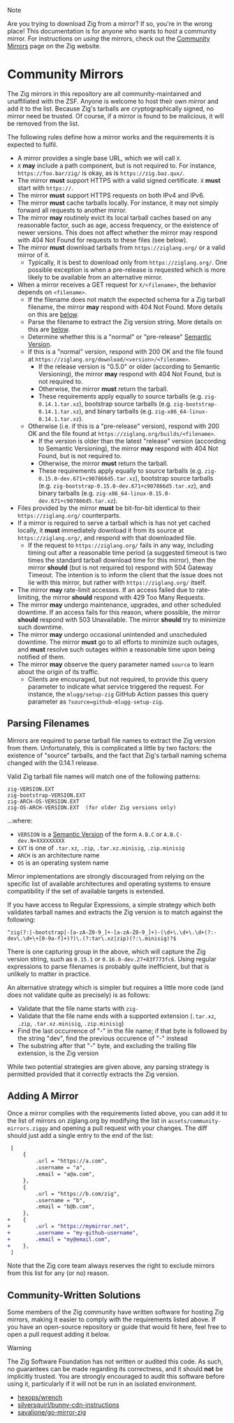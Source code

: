 > [!NOTE]
> Are you trying to download Zig from a mirror? If so, you're in the wrong place! This documentation is for anyone who wants to *host* a community mirror.
> For instructions on *using* the mirrors, check out the [Community Mirrors](https://ziglang.org/download/community-mirrors/) page on the Zig website.

# Community Mirrors

The Zig mirrors in this repository are all community-maintained and unaffiliated with the ZSF. Anyone is welcome to host their own mirror and add it to the
list. Because Zig's tarballs are cryptographically signed, no mirror need be trusted. Of course, if a mirror is found to be malicious, it will be removed from
the list.

The following rules define how a mirror works and the requirements it is expected to fulfil.

* A mirror provides a single base URL, which we will call `X`.
* `X` **may** include a path component, but is not required to. For instance, `https://foo.bar/zig/` is okay,
  as is `https://zig.baz.qux/`.
* The mirror **must** support HTTPS with a valid signed certificate. `X` **must** start with `https://`.
* The mirror **must** support HTTPS requests on both IPv4 and IPv6.
* The mirror **must** cache tarballs locally. For instance, it may not simply forward all requests to another mirror.
* The mirror **may** routinely evict its local tarball caches based on any reasonable factor, such as age, access frequency, or the existence of newer versions. This does not affect whether the mirror may respond with 404 Not Found for requests to these files (see below).
* The mirror **must** download tarballs from `https://ziglang.org/` or a valid mirror of it.
  * Typically, it is best to download only from `https://ziglang.org/`. One possible exception is when a pre-release is requested which is more likely to be available from an alternative mirror.
* When a mirror receives a GET request for `X/<filename>`, the behavior depends on `<filename>`.
  * If the filename does not match the expected schema for a Zig tarball filename, the mirror **may** respond with 404 Not Found. More details on this are [below](#parsing-filenames).
  * Parse the filename to extract the Zig version string. More details on this are [below](#parsing-filenames).
  * Determine whether this is a "normal" or "pre-release" [Semantic Version](https://semver.org/).
  * If this is a "normal" version, respond with 200 OK and the file found at `https://ziglang.org/download/<version>/<filename>`.
    * If the release version is "0.5.0" or older (according to Semantic Versioning), the mirror **may** respond with 404 Not Found, but is not required to.
    * Otherwise, the mirror **must** return the tarball.
    * These requirements apply equally to source tarballs (e.g. `zig-0.14.1.tar.xz`), bootstrap source tarballs (e.g. `zig-bootstrap-0.14.1.tar.xz`), and binary tarballs (e.g. `zig-x86_64-linux-0.14.1.tar.xz`).
  * Otherwise (i.e. if this is a "pre-release" version), respond with 200 OK and the file found at `https://ziglang.org/builds/<filename>`.
    * If the version is older than the latest "release" version (according to Semantic Versioning), the mirror **may** respond with 404 Not Found, but is not required to.
    * Otherwise, the mirror **must** return the tarball.
    * These requirements apply equally to source tarballs (e.g. `zig-0.15.0-dev.671+c907866d5.tar.xz`), bootstrap source tarballs (e.g. `zig-bootstrap-0.15.0-dev.671+c907866d5.tar.xz`), and binary tarballs (e.g. `zig-x86_64-linux-0.15.0-dev.671+c907866d5.tar.xz`).
* Files provided by the mirror **must** be bit-for-bit identical to their `https://ziglang.org/` counterparts.
* If a mirror is required to serve a tarball which is has not yet cached locally, it **must** immediately download it from its source at `https://ziglang.org/`, and respond with that downloaded file.
  * If the request to `https://ziglang.org/` fails in any way, including timing out after a reasonable time period (a suggested timeout is two times the standard tarball download time for this mirror), then the mirror **should** (but is not required to) respond with 504 Gateway Timeout. The intention is to inform the client that the issue does not lie with this mirror, but rather with `https://ziglang.org/` itself.
* The mirror **may** rate-limit accesses. If an access failed due to rate-limiting, the mirror **should** respond with 429 Too Many Requests.
* The mirror **may** undergo maintenance, upgrades, and other scheduled downtime. If an access fails for this reason, where possible, the mirror **should** respond with 503 Unavailable. The mirror **should** try to minimize such downtime.
* The mirror **may** undergo occasional unintended and unscheduled downtime. The mirror **must** go to all efforts to minimize such outages, and **must** resolve such outages within a reasonable time upon being notified of them.
* The mirror **may** observe the query parameter named `source` to learn about the origin of its traffic.
  * Clients are encouraged, but not required, to provide this query parameter to indicate what service triggered the request. For instance, the `mlugg/setup-zig` GitHub Action passes this query parameter as `?source=github-mlugg-setup-zig`.

## Parsing Filenames

Mirrors are required to parse tarball file names to extract the Zig version from them. Unfortunately,
this is complicated a little by two factors: the existence of "source" tarballs, and the fact that
Zig's tarball naming schema changed with the 0.14.1 release.

Valid Zig tarball file names will match one of the following patterns:
```
zig-VERSION.EXT
zig-bootstrap-VERSION.EXT
zig-ARCH-OS-VERSION.EXT
zig-OS-ARCH-VERSION.EXT  (for older Zig versions only)
```
...where:
* `VERSION` is a [Semantic Version](https://semver.org/) of the form `A.B.C` or `A.B.C-dev.N+XXXXXXXXX`
* `EXT` is one of `.tar.xz`, `.zip`, `.tar.xz.minisig`, `.zip.minisig`
* `ARCH` is an architecture name
* `OS` is an operating system name

Mirror implementations are strongly discouraged from relying on the specific list of available architectures
and operating systems to ensure compatibility if the set of available targets is extended.

If you have access to Regular Expressions, a simple strategy which both validates tarball names and
extracts the Zig version is to match against the following:
```
^zig(?:|-bootstrap|-[a-zA-Z0-9_]+-[a-zA-Z0-9_]+)-(\d+\.\d+\.\d+(?:-dev\.\d+\+[0-9a-f]+)?)\.(?:tar\.xz|zip)(?:\.minisig)?$
```
There is one capturing group in the above, which will capture the Zig version string, such as `0.15.1`
or `0.16.0-dev.27+83f773fc6`. Using regular expressions to parse filenames is probably quite inefficient,
but that is unlikely to matter in practice.

An alternative strategy which is simpler but requires a little more code (and does not validate quite as precisely) is as follows:
* Validate that the file name starts with `zig-`
* Validate that the file name ends with a supported extension (`.tar.xz`, `.zip`, `.tar.xz.minisig`, `.zip.minisig`)
* Find the last occurrence of "-" in the file name; if that byte is followed by the string "dev", find the previous occurence of "-" instead
* The substring after that "-" byte, and excluding the trailing file extension, is the Zig version

While two potential strategies are given above, any parsing strategy is permitted provided that it correctly extracts the Zig version.

## Adding A Mirror

Once a mirror complies with the requirements listed above, you can add it to the list of mirrors on ziglang.org by modifying the list in
`assets/community-mirrors.ziggy` and opening a pull request with your changes. The diff should just add a single entry to the end of the list:

```diff
 [
     {
         .url = "https://a.com",
         .username = "a",
         .email = "a@a.com",
     },
     {
         .url = "https://b.com/zig",
         .username = "b",
         .email = "b@b.com",
     },
+    {
+        .url = "https://mymirror.net",
+        .username = "my-github-username",
+        .email = "my@email.com",
+    },
 ]
```

Note that the Zig core team always reserves the right to exclude mirrors from this list for any (or no) reason.

## Community-Written Solutions

Some members of the Zig community have written software for hosting Zig mirrors, making it easier to comply with the requirements listed above. If you have an open-source repository or guide that would fit here, feel free to open a pull request adding it below.

> [!WARNING]
> The Zig Software Foundation has not written or audited this code. As such, no guarantees can be made regarding its correctness, and it should **not** be
> implicitly trusted. You are strongly encouraged to audit this software before using it, particularly if it will not be run in an isolated environment.

* [hexops/wrench](https://github.com/hexops/wrench?tab=readme-ov-file#run-your-own-ziglangorgdownload-mirror)
* [silversquirl/bunny-cdn-instructions](https://gist.github.com/silversquirl/5c8d734ce8e5712eff8126295847e99f)
* [savalione/go-mirror-zig](https://github.com/SavaLione/go-mirror-zig/)

